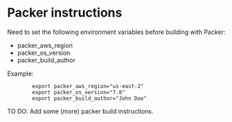 # Packer instructions

Need to set the following environment variables before building with Packer:

- packer_aws_region
- packer_os_version
- packer_build_author

Example:
			
			export packer_aws_region="us-east-2"
			export packer_os_version="7.8"
			export packer_build_author="John Doe"


TO DO: Add some (more) packer build instructions.
